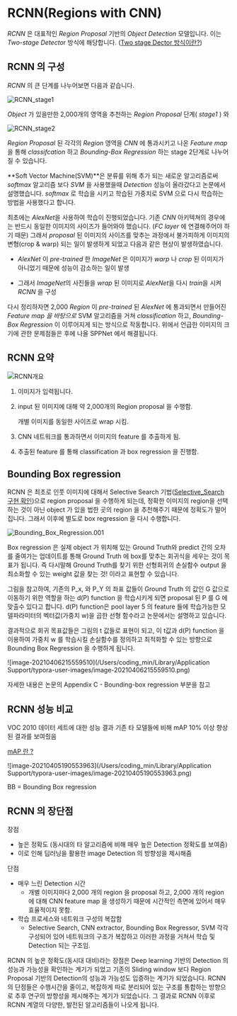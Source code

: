 # RCNN(Regions with CNN)

*RCNN* 은 대표적인 *Region Proposal* 기반의 *Object Detection* 모델입니다. 이는 *Two-stage Detecto*r 방식에 해당합니다. ([Two stage Dector 방식이란?](https://github.com/Dongmin-Sim/Computer_vision/blob/main/ObjectDetection/Computer_Vision(Object_Detection).md)) 



## RCNN 의 구성

*RCNN* 의 큰 단계를 나누어보면 다음과 같습니다.

![RCNN_stage1](/Users/coding_min/home/Github/DLComputer_Vision/keynote/img/RCNN/RCNN_stage1.png)

*Object* 가 있을만한 2,000개의 영역을 추천하는 *Region Proposal* 단계( *stage1* ) 와

![RCNN_stage2](/Users/coding_min/home/Github/DLComputer_Vision/keynote/img/RCNN/RCNN_stage2.png)

*Region Proposal* 된 각각의 *Region* 영역을 *CNN* 에 통과시키고 나온 *Feature map* 을 통해 *classifcation* 하고 *Bounding-Box Regression* 하는 stage 2단계로 나누어 질 수 있습니다.



**Soft Vector Machine(SVM)**은 분류를 위해 추가 되는 새로운 알고리즘로써 *softmax* 알고리즘 보다 *SVM* 을 사용했을때 *Detection* 성능이 올라갔다고 논문에서 설명했습니다. *softmax* 로 학습을 시키고 학습된 가중치로 SVM 으로 다시 학습하는 방법을 사용했다고 합니다. 

최초에는 *AlexNet*을 사용하여 학습이 진행되었습니다.  기존  *CNN* 아키텍쳐의 경우에는 반드시 동일한 이미지의 사이즈가 들어와야 했습니다. (*FC layer* 에 연결해주어야 하기 때문) 그래서 *proposal* 된 이미지의 사이즈를 맞추는 과정에서 불가피하게 이미지의 변형(crop & warp) 되는 일이 발생하게 되었고 다음과 같은 현상이 발생하였습니다.

*  *AlexNet* 이 *pre-trained* 한 *ImageNet* 은 이미지가 *warp* 나 *crop* 된 이미지가 아니었기 때문에 성능이 감소하는 일이 발생 

* 그래서 *ImageNet*의 사진들을 *wrap* 된 이미지로 *AlexNet*을 다시 *train*을 시켜 *RCNN* 을 구성

다시 정리하자면 2,000 *Region* 이 *pre-trained* 된 *AlexNet* 에 통과되면서 만들어진 *Feature map 을 바탕으로* SVM 알고리즘을 거쳐 *classification* 하고, *Bounding-Box Regression* 이 이루어지게 되는 방식으로 작동합니다. 위에서 언급한 이미지의 크기에 관한 문제점들은 후에 나올 SPPNet 에서 해결됩니다. 



## RCNN 요약

![RCNN개요](/Users/coding_min/home/Github/DLComputer_Vision/keynote/img/RCNN/RCNN개요.png)

1. 이미지가 입력됩니다.

2. input 된 이미지에 대해 약 2,000개의 Region proposal 을 수행함. 

   개별 이미지를 동일한 사이즈로 wrap 시킴.

3. CNN 네트워크를 통과하면서 이미지의 feature 를 추출하게 됨. 

4. 추출된 feature 를 통해 classification 과 box regression 을 진행함. 





## Bounding Box regression

RCNN 은 최초로 인풋 이미지에 대해서 Selective Search 기법([Selective_Search 구현 확인](https://github.com/Dongmin-Sim/Computer_vision/blob/main/ObjectDetection/Selective_Search.ipynb))으로 region proposal 을 수행하게 되는데,  정확한 이미지의 region을 선택하는 것이 아닌 object 가 있을 법한 곳의 region 을 추천해주기 때문에 정확도가 떨어집니다. 그래서 이후에 별도로 box regression 을 다시 수행합니다.

![Bounding_Box_Regression.001](/Users/coding_min/home/Github/DLComputer_Vision/keynote/img/RCNN/Bounding_Box_Regression.001.png)

Box regression 은 실제 object 가 위치해 있는 Ground Truth와 predict 간의 오차를 줄여가는 업데이트를 통해 Ground Truth 에 box를 맞추는 회귀식을 세우는 것이 목표가 됩니다. 즉 다시말해 Ground Truth를 찾기 위한 선형회귀의 손실함수 output 을 최소화할 수 있는 weight 값을 찾는 것! 이라고 표현할 수 있습니다. 

그림을 참고하여, 기존의 P_x, 와 P_Y 의 좌표 값들이 Ground Truth 의 값인 G 값으로 이동하기 위한 역할을 하는 d(P) function 을 학습시키게 되면 proposal 된 P 를 G 에 맞출수 있다고 합니다.  d(P) function은 pool layer 5 의 feature 들에 학습가능한 모델파라미터의 벡터값(가중치 w)을 곱한 선형 함수라고 논문에서는 설명하고 있습니다.

결과적으로 회귀 목표값들은 그림의 t 값들로 표현이 되고, 이 t값과 d(P) function 을 이용하여 가중치 w 를 학습시킬 손실함수를 정의하고 최적화할 수 있는 방향으로 Bounding Box Regression 을 수행하게 됩니다.

![image-20210406215559510](/Users/coding_min/Library/Application Support/typora-user-images/image-20210406215559510.png)

자세한 내용은 논문의 Appendix C -  Bounding-box regression 부분을 참고



## RCNN 성능 비교

VOC 2010 데이터 세트에 대한 성능 결과 기존 타 모델들에 비해 mAP 10% 이상 향상된 결과를 보여줬음

[mAP 란 ?]()

![image-20210405190553963](/Users/coding_min/Library/Application Support/typora-user-images/image-20210405190553963.png)

BB = Bounding Box regression



## RCNN 의 장단점 

장점

* 높은 정확도 (동시대의 타 알고리즘에 비해 매우 높은 Detection 정확도를 보여줌)
* 이로 인해 딥러닝을 활용한 image Detection 의 방향성을 제시해줌



단점

* 매우 느린 Detection 시간
  * 개별 이미지마다 2,000 개의 region 을 proposal 하고, 2,000 개의 region 에 대해 CNN feature map 을 생성하기 때문에 시간적인 측면에 있어서 매우 효율적이지 못함.
* 학습 프로세스와 네트워크 구성의 복잡함
  * Selective Search, CNN extractor, Bounding Box Regressor, SVM 각각 구성되어 있어 네트워크의 구조가 복잡하고 이러한 과정을 거쳐서 학습 및 Detection 되는 구조임. 



RCNN 의 높은 정확도(동시대 대비)라는 장점은 Deep learning 기반의 Detection 의 성능과 가능성을 확인하는 계기가 되었고 기존의 Sliding window 보다 Region Proposal 기반의 Detection의 성능과 가능성도 입증하는 계기가 되었습니다. RCNN 의 단점들은 수행시간을 줄이고, 복잡하게 따로 분리되어 있는 구조를 통합하는 방향으로 추후 연구의 방향성을 제시해주는 계기가 되었습니다. 그 결과로 RCNN 이후로 RCNN 계열의 다양한, 발전된 알고리즘들이 나오게 됩니다. 

